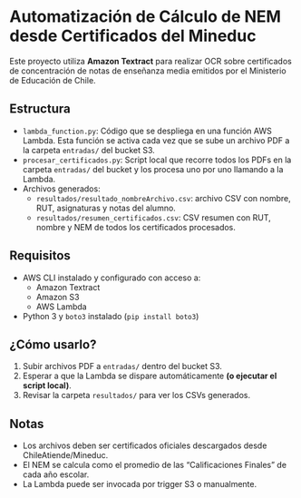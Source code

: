 #  Automatización de Cálculo de NEM desde Certificados del Mineduc

Este proyecto utiliza **Amazon Textract** para realizar OCR sobre certificados de concentración de notas de enseñanza media emitidos por el Ministerio de Educación de Chile.

##  Estructura

- `lambda_function.py`: Código que se despliega en una función AWS Lambda. Esta función se activa cada vez que se sube un archivo PDF a la carpeta `entradas/` del bucket S3.
- `procesar_certificados.py`: Script local que recorre todos los PDFs en la carpeta `entradas/` del bucket y los procesa uno por uno llamando a la Lambda.
- Archivos generados:
  - `resultados/resultado_nombreArchivo.csv`: archivo CSV con nombre, RUT, asignaturas y notas del alumno.
  - `resultados/resumen_certificados.csv`: CSV resumen con RUT, nombre y NEM de todos los certificados procesados.

##  Requisitos

- AWS CLI instalado y configurado con acceso a:
  - Amazon Textract
  - Amazon S3
  - AWS Lambda
- Python 3 y `boto3` instalado (`pip install boto3`)

##  ¿Cómo usarlo?

1. Subir archivos PDF a `entradas/` dentro del bucket S3.
2. Esperar a que la Lambda se dispare automáticamente **(o ejecutar el script local)**.
3. Revisar la carpeta `resultados/` para ver los CSVs generados.

##  Notas

- Los archivos deben ser certificados oficiales descargados desde ChileAtiende/Mineduc.
- El NEM se calcula como el promedio de las “Calificaciones Finales” de cada año escolar.
- La Lambda puede ser invocada por trigger S3 o manualmente.


